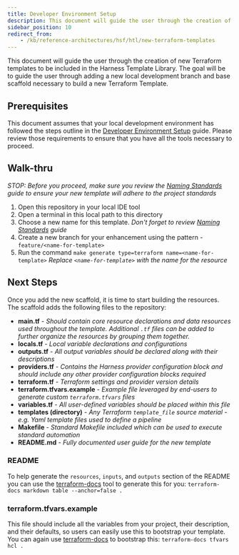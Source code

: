 ```yaml
---
title: Developer Environment Setup
description: This document will guide the user through the creation of new Terraform templates to be included in the Harness Template Library.
sidebar_position: 10
redirect_from: 
    - /kb/reference-architectures/hsf/htl/new-terraform-templates
---
```


This document will guide the user through the creation of new Terraform templates to be included in the Harness Template Library. The goal will be to guide the user through adding a new local development branch and base scaffold necessary to build a new Terraform Template.

## Prerequisites

This document assumes that your local development environment has followed the steps outline in the [Developer Environment Setup](../best-practices/developer-env-setup.md) guide.  Please review those requirements to ensure that you have all the tools necessary to proceed.

## Walk-thru

_*STOP*: Before you proceed, make sure you review the [Naming Standards](../best-practices/naming-convention-standards.md) guide to ensure your new template will adhere to the project standards_

1. Open this repository in your local IDE tool
2. Open a terminal in this local path to this directory
3. Choose a new name for this template. _Don't forget to review [Naming Standards](../best-practices/naming-convention-standards.md) guide_
4. Create a new branch for your enhancement using the pattern - `feature/<name-for-template>`
5. Run the command `make generate type=terraform name=<name-for-template>`
   _Replace `<name-for-template>` with the name for the resource_

## Next Steps
Once you add the new scaffold, it is time to start building the resources.  The scaffold adds the following files to the repository:
- **main.tf** - _Should contain core resource declarations and data resources used throughout the template. Additional `.tf` files can be added to further organize the resources by grouping them together._
- **locals.tf** - _Local variable declarations and configurations_
- **outputs.tf** - _All output variables should be declared along with their descriptions_
- **providers.tf** - _Contains the Harness provider configuration block and should include any other provider configuration blocks required_
- **terraform.tf** - _Terraform settings and provider version details_
- **terraform.tfvars.example** - _Example file leveraged by end-users to generate custom `terraform.tfvars` files_
- **variables.tf** - _All user-defined variables should be placed within this file_
- **templates (directory)** - _Any Terraform `template_file` source material - e.g. Yaml template files used to define a pipeline_
- **Makefile** - _Standard Makefile included which can be used to execute standard automation_
- **README.md** - _Fully documented user guide for the new template_

### README

To help generate the `resources`, `inputs`, and `outputs` section of the README you can use the [terraform-docs](https://terraform-docs.io/user-guide/installation/) tool to generate this for you: `terraform-docs markdown table --anchor=false . `

### terraform.tfvars.example

This file should include all the variables from your project, their description, and their defaults, so users can easily use this to bootstrap your template. You can again use [terraform-docs](https://terraform-docs.io/user-guide/installation/) to bootstrap this: `terraform-docs tfvars hcl .`